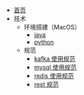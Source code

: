 - [首页](/)
- 技术
  - 环境搭建（MacOS）
    - [java](/tech/env/java.md)
    - [python](/tech/env/python.md)
  - 规范
    - [kafka 使用规范](/tech/guideline/kafka.md)
    - [mysql 使用规范](/tech/guideline/mysql.md)
    - [redis 使用规范](/tech/guideline/redis.md)
    - [rest 规范](/tech/guideline/rest.md)
